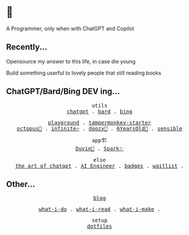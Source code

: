 # 👋

A Programmer, only when with ChatGPT and Copilot

## Recently...

Opensource my answer to this life, in case die young

Build something userful to lovely people that still reading books

## ChatGPT/Bard/Bing DEV ing...

<p align="center">
  <samp>
    <span>utils</span><br>
    <a href="https://github.com/mefengl/chatgpt-utils">chatgpt</a> .
    <a href="https://github.com/mefengl/bard-utils">bard</a> .
    <a href="https://github.com/mefengl/bing-utils">bing</a>
  <samp>
</p>

<p align="center">
  <samp>
    <span><a href="https://github.com/mefengl/chat-playground">playground</a></span> .
    <span><a href="https://github.com/mefengl/chatgpt-tampermonkey-starter">tampermonkey-starter</a></span>
    <br>
    <a href="https://github.com/mefengl/chat-octopus">octopus🐙</a> .
    <a href="https://github.com/mefengl/chatgpt-playground/tree/main/apps/infinite">infinite♾️</a> .
    <a href="https://github.com/mefengl/chatgpt-doozy">doozy💬</a> .
    <a href="https://github.com/mefengl/chatgpt-for-6YearsOld">6YearsOld🍼</a> .
    <a href="https://github.com/mefengl/chatgpt-playground/tree/main/apps/sensible">sensible</a>
    <br>
  <samp>
</p>

<p align="center">
  <samp>
    <span>app🏗️</span><br>
    <a href="https://github.com/mefengl/Duvin">Duvin🫧</a> .
    <a href="https://github.com/mefengl/Spark">Spark✨</a>
  </samp>
</p>

<p align="center">
  <samp>
    <span>else</span><br>
    <a href="https://github.com/mefengl/the-art-of-chatgpt">the art of chatgpt</a> .
    <a href="https://github.com/mefengl/Awesome-AI-Engineer">AI Engineer</a> .
    <a href="https://github.com/mefengl/made-by-ai">badges</a> .
    <a href="https://github.com/mefengl/awesome-waitlist">waitlist</a> .
  <samp>
</p>

## Other...

<p align="center">
  <samp>
    <a href="https://mefengl.me/blog">blog</a><br>
  </samp>
</p>

<p align="center">
  <samp>
    <a href="https://github.com/mefengl/what-i-do">what-i-do</a> .
    <a href="https://github.com/mefengl/what-i-read">what-i-read</a> .
    <a href="https://github.com/mefengl/what-i-make">what-i-make</a> .
  </samp>
</p>

<p align="center">
  <samp>
    <span>setup</span><br>
    <a href="https://github.com/mefengl/dotfiles">dotfiles</a>
  </samp>
</p>
